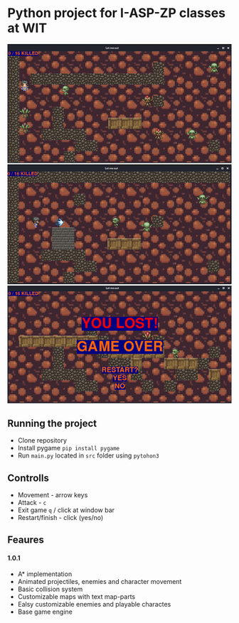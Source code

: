 # Python project for I-ASP-ZP classes at WIT 

![Image not found](/screenshot/scr1.png?raw=true)
![Image not found](/screenshot/scr2.png?raw=true)
![Image not found](/screenshot/scr3.png?raw=true)

## Running the project

- Clone repository
- Install pygame `pip install pygame`
- Run `main.py` located in `src` folder using `pytohon3`

## Controlls

- Movement - arrow keys
- Attack - `c`
- Exit game `q` / click at window bar
- Restart/finish - click (yes/no)

## Feaures

#### 1.0.1 
- A* implementation
- Animated projectiles, enemies and character movement
- Basic collision system
- Customizable maps with text map-parts 
- Ealsy customizable enemies and playable charactes
- Base game engine